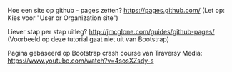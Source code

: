 Hoe een site op github - pages zetten?
https://pages.github.com/ (Let op: Kies voor "User or Organization site")


Liever stap per stap uitleg? 
http://jmcglone.com/guides/github-pages/
(Voorbeeld op deze tutorial gaat niet uit van Bootstrap)


Pagina gebaseerd op Bootstrap crash course van Traversy Media:
https://www.youtube.com/watch?v=4sosXZsdy-s
